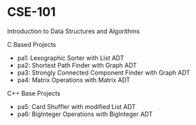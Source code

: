# CSE-101
Introduction to Data Structures and Algorithms

C Based Projects
* pa1: Lexographic Sorter with List ADT
* pa2: Shortest Path Finder with Graph ADT
* pa3: Strongly Connected Component Finder with Graph ADT
* pa4: Matrix Operations with Matrix ADT

C++ Base Projects
* pa5: Card Shuffler with modified List ADT
* pa6: BigInteger Operations with BigInteger ADT
